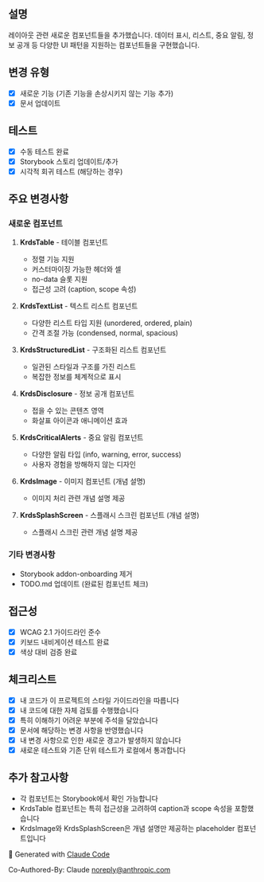 ## 설명

레이아웃 관련 새로운 컴포넌트들을 추가했습니다. 데이터 표시, 리스트, 중요 알림, 정보 공개 등 다양한 UI 패턴을 지원하는 컴포넌트들을 구현했습니다.

## 변경 유형

- [x] 새로운 기능 (기존 기능을 손상시키지 않는 기능 추가)
- [x] 문서 업데이트

## 테스트

- [x] 수동 테스트 완료
- [x] Storybook 스토리 업데이트/추가
- [x] 시각적 회귀 테스트 (해당하는 경우)

## 주요 변경사항

### 새로운 컴포넌트
1. **KrdsTable** - 테이블 컴포넌트
   - 정렬 기능 지원
   - 커스터마이징 가능한 헤더와 셀
   - no-data 슬롯 지원
   - 접근성 고려 (caption, scope 속성)

2. **KrdsTextList** - 텍스트 리스트 컴포넌트
   - 다양한 리스트 타입 지원 (unordered, ordered, plain)
   - 간격 조절 가능 (condensed, normal, spacious)

3. **KrdsStructuredList** - 구조화된 리스트 컴포넌트
   - 일관된 스타일과 구조를 가진 리스트
   - 복잡한 정보를 체계적으로 표시

4. **KrdsDisclosure** - 정보 공개 컴포넌트
   - 접을 수 있는 콘텐츠 영역
   - 화살표 아이콘과 애니메이션 효과

5. **KrdsCriticalAlerts** - 중요 알림 컴포넌트
   - 다양한 알림 타입 (info, warning, error, success)
   - 사용자 경험을 방해하지 않는 디자인

6. **KrdsImage** - 이미지 컴포넌트 (개념 설명)
   - 이미지 처리 관련 개념 설명 제공

7. **KrdsSplashScreen** - 스플래시 스크린 컴포넌트 (개념 설명)
   - 스플래시 스크린 관련 개념 설명 제공

### 기타 변경사항
- Storybook addon-onboarding 제거
- TODO.md 업데이트 (완료된 컴포넌트 체크)

## 접근성

- [x] WCAG 2.1 가이드라인 준수
- [x] 키보드 내비게이션 테스트 완료
- [x] 색상 대비 검증 완료

## 체크리스트

- [x] 내 코드가 이 프로젝트의 스타일 가이드라인을 따릅니다
- [x] 내 코드에 대한 자체 검토를 수행했습니다
- [x] 특히 이해하기 어려운 부분에 주석을 달았습니다
- [x] 문서에 해당하는 변경 사항을 반영했습니다
- [x] 내 변경 사항으로 인한 새로운 경고가 발생하지 않습니다
- [x] 새로운 테스트와 기존 단위 테스트가 로컬에서 통과합니다

## 추가 참고사항

- 각 컴포넌트는 Storybook에서 확인 가능합니다
- KrdsTable 컴포넌트는 특히 접근성을 고려하여 caption과 scope 속성을 포함했습니다
- KrdsImage와 KrdsSplashScreen은 개념 설명만 제공하는 placeholder 컴포넌트입니다

🤖 Generated with [Claude Code](https://claude.ai/code)

Co-Authored-By: Claude <noreply@anthropic.com>